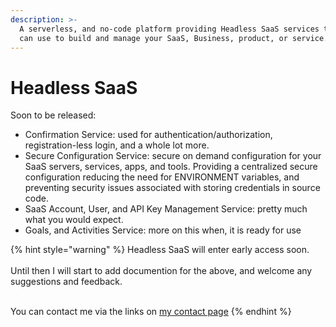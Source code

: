 ```yaml
---
description: >-
  A serverless, and no-code platform providing Headless SaaS services that you
  can use to build and manage your SaaS, Business, product, or service.
---
```


# Headless SaaS

Soon to be released:

* Confirmation Service: used for authentication/authorization, registration-less login, and a whole lot more.
* Secure Configuration Service: secure on demand configuration for your SaaS servers, services, apps, and tools.  Providing a centralized secure configuration reducing the need for ENVIRONMENT variables, and preventing security issues associated with storing credentials in source code.&#x20;
* SaaS Account, User, and API Key Management Service: pretty much what you would expect.
* Goals, and Activities Service: more on this when, it is ready for use

{% hint style="warning" %}
Headless SaaS will enter early access soon.\
\
Until then I will start to add documention for the above, and welcome any suggestions and feedback.

\
You can contact me via the links on [my contact page](../untitled/how-to-contact-me.md)
{% endhint %}
